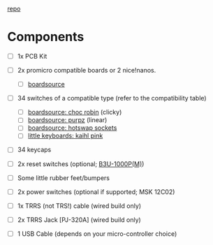 [repo](https://github.com/davidphilipbarr/Sweep)

# Components
* [ ] 1x PCB Kit
* [ ] 2x promicro compatible boards or 2 nice!nanos.
	* [ ] [boardsource](https://boardsource.xyz/store/5f4a1733bbaa5c635b83ed67)
* [ ] 34 switches of a compatible type (refer to the compatibility table)
	* [ ] [boardsource: choc robin](https://boardsource.xyz/store/5ef6f7376786dc1e65a80744) (clicky)
	* [ ] [boardsource: purpz](https://boardsource.xyz/store/5fff705f03db380da20f1014) (linear)
	* [ ] [boardsource: hotswap sockets](https://boardsource.xyz/store/5eca381464caf04f83aa6482)
	* [ ] [little keyboards: kaihl pink](https://www.littlekeyboards.com/collections/new-products/products/kailh-choc-pro-low-profile-switches)
* [ ] 34 keycaps
* [ ] 2x reset switches (optional; [B3U-1000P(M)](https://github.com/davidphilipbarr/Sweep/issues/20))
* [ ] Some little rubber feet/bumpers
* [ ] 2x power switches (optional if supported; MSK 12C02)
* [ ] 1x TRRS (not TRS!) cable (wired build only)
* [ ] 2x TRRS Jack [PJ-320A] (wired build only)
* [ ] 1 USB Cable (depends on your micro-controller choice)

